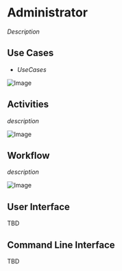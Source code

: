 # Administrator
_Description_

## Use Cases

* _UseCases_

![Image](./Actors/Administrator/UseCases.png)

## Activities

_description_

![Image](./Actors/Administrator/Activity.png)

## Workflow

_description_

![Image](./Actors/Administrator/Workflow.png)

## User Interface

TBD

## Command Line Interface

TBD
